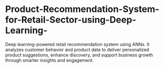 # Product-Recommendation-System-for-Retail-Sector-using-Deep-Learning-
Deep learning-powered retail recommendation system using ANNs. It analyzes customer behavior and product data to deliver personalized product suggestions, enhance discovery, and support business growth through smarter insights and engagement.
